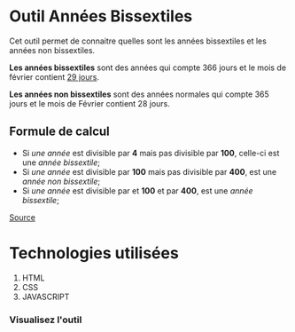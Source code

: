 # Outil Années Bissextiles
Cet outil permet de connaitre quelles sont les années bissextiles et les années non bissextiles.

**Les années bissextiles** sont des années qui compte 366 jours et le mois de février contient [29 jours](https://nrc.canada.ca/fr/certifications-evaluations-normes/heure-officielle-canada/quelles-annees-sont-bissextiles).

**Les années non bissextiles** sont des années normales qui compte 365 jours et le mois de Février contient 28 jours.

## Formule de calcul

- Si *une année* est divisible par **4** mais pas divisible par **100**, celle-ci est une *année bissextile*;
- Si *une année* est divisible par **100** mais pas divisible par **400**, est une *année non bissextile*;
- Si *une année* est divisible par et **100** et par **400**, est une *année bissextile*;

[Source](https://fr.wikihow.com/calculer-les-ann%C3%A9es-bissextiles)

# Technologies utilisées

1. HTML
2. CSS
3. JAVASCRIPT


### Visualisez l'outil
